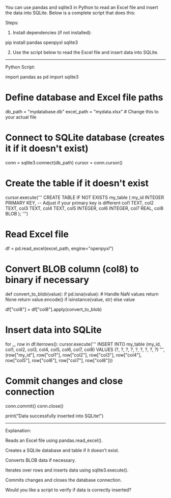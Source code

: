 

You can use pandas and sqlite3 in Python to read an Excel file and insert the data into SQLite. Below is a complete script that does this:

Steps:

1. Install dependencies (if not installed):

pip install pandas openpyxl sqlite3


2. Use the script below to read the Excel file and insert data into SQLite.




---

Python Script:

import pandas as pd
import sqlite3

# Define database and Excel file paths
db_path = "mydatabase.db"
excel_path = "mydata.xlsx"  # Change this to your actual file

# Connect to SQLite database (creates it if it doesn't exist)
conn = sqlite3.connect(db_path)
cursor = conn.cursor()

# Create the table if it doesn't exist
cursor.execute('''
CREATE TABLE IF NOT EXISTS my_table (
    my_id INTEGER PRIMARY KEY,  -- Adjust if your primary key is different
    col1 TEXT,
    col2 TEXT,
    col3 TEXT,
    col4 TEXT,
    col5 INTEGER,
    col6 INTEGER,
    col7 REAL,
    col8 BLOB
);
''')

# Read Excel file
df = pd.read_excel(excel_path, engine="openpyxl")

# Convert BLOB column (col8) to binary if necessary
def convert_to_blob(value):
    if pd.isna(value):  # Handle NaN values
        return None
    return value.encode() if isinstance(value, str) else value

df["col8"] = df["col8"].apply(convert_to_blob)

# Insert data into SQLite
for _, row in df.iterrows():
    cursor.execute('''
        INSERT INTO my_table (my_id, col1, col2, col3, col4, col5, col6, col7, col8)
        VALUES (?, ?, ?, ?, ?, ?, ?, ?, ?)
    ''', (row["my_id"], row["col1"], row["col2"], row["col3"], row["col4"], row["col5"], row["col6"], row["col7"], row["col8"]))

# Commit changes and close connection
conn.commit()
conn.close()

print("Data successfully inserted into SQLite!")


---

Explanation:

Reads an Excel file using pandas.read_excel().

Creates a SQLite database and table if it doesn't exist.

Converts BLOB data if necessary.

Iterates over rows and inserts data using sqlite3.execute().

Commits changes and closes the database connection.


Would you like a script to verify if data is correctly inserted?



